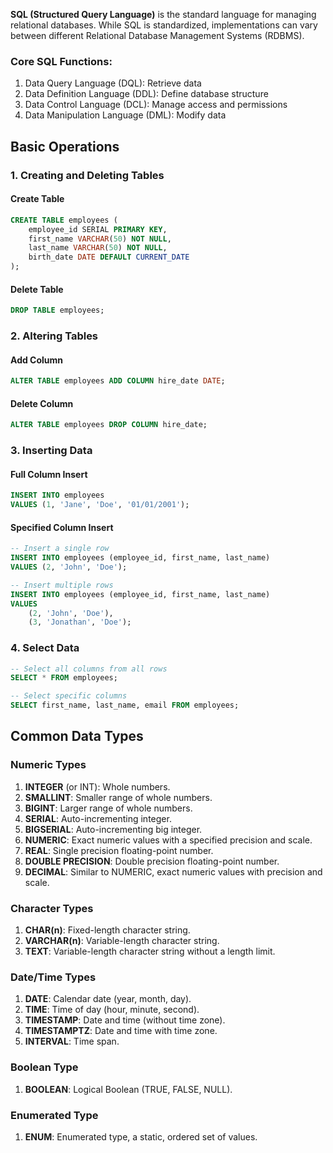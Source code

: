 **SQL (Structured Query Language)** is the standard language for managing relational databases. While SQL is standardized, implementations can vary between different Relational Database Management Systems (RDBMS).
### Core SQL Functions:
1. Data Query Language (DQL): Retrieve data
2. Data Definition Language (DDL): Define database structure
3. Data Control Language (DCL): Manage access and permissions
4. Data Manipulation Language (DML): Modify data
## Basic Operations
### 1. Creating and Deleting Tables
#### Create Table
```sql
CREATE TABLE employees (
    employee_id SERIAL PRIMARY KEY,
    first_name VARCHAR(50) NOT NULL,
    last_name VARCHAR(50) NOT NULL,
    birth_date DATE DEFAULT CURRENT_DATE
);
```
#### Delete Table
```sql
DROP TABLE employees;
```
### 2. Altering Tables
#### Add Column
```sql
ALTER TABLE employees ADD COLUMN hire_date DATE;
```
#### Delete Column
```sql
ALTER TABLE employees DROP COLUMN hire_date;
```
### 3. Inserting Data
#### Full Column Insert
```sql
INSERT INTO employees
VALUES (1, 'Jane', 'Doe', '01/01/2001');
```
#### Specified Column Insert
```sql
-- Insert a single row
INSERT INTO employees (employee_id, first_name, last_name)
VALUES (2, 'John', 'Doe');

-- Insert multiple rows
INSERT INTO employees (employee_id, first_name, last_name)
VALUES 
	(2, 'John', 'Doe'), 
	(3, 'Jonathan', 'Doe');
```
### 4. Select Data
```sql
-- Select all columns from all rows 
SELECT * FROM employees;

-- Select specific columns 
SELECT first_name, last_name, email FROM employees;
```
## Common Data Types
### Numeric Types
1. **INTEGER** (or INT): Whole numbers.
2. **SMALLINT**: Smaller range of whole numbers.
3. **BIGINT**: Larger range of whole numbers.
4. **SERIAL**: Auto-incrementing integer.
5. **BIGSERIAL**: Auto-incrementing big integer.
6. **NUMERIC**: Exact numeric values with a specified precision and scale.
7. **REAL**: Single precision floating-point number.
8. **DOUBLE PRECISION**: Double precision floating-point number.
9. **DECIMAL**: Similar to NUMERIC, exact numeric values with precision and scale.
### Character Types
1. **CHAR(n)**: Fixed-length character string.
2. **VARCHAR(n)**: Variable-length character string.
3. **TEXT**: Variable-length character string without a length limit.
### Date/Time Types
1. **DATE**: Calendar date (year, month, day).
2. **TIME**: Time of day (hour, minute, second).
3. **TIMESTAMP**: Date and time (without time zone).
4. **TIMESTAMPTZ**: Date and time with time zone.
5. **INTERVAL**: Time span.
### Boolean Type
1. **BOOLEAN**: Logical Boolean (TRUE, FALSE, NULL).
### Enumerated Type
1. **ENUM**: Enumerated type, a static, ordered set of values.